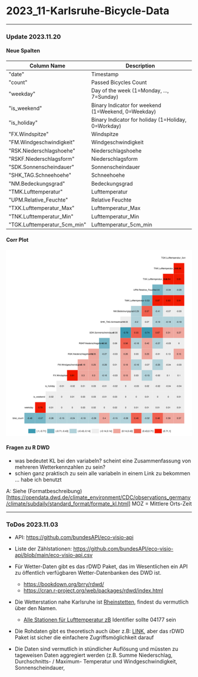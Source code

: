 # 2023_11-Karlsruhe-Bicycle-Data

---

### Update 2023.11.20

#### Neue Spalten

| Column Name                | Description                                      |
|--------------------------- |--------------------------------------------------|
| "date"                     | Timestamp                               |
| "count"                    | Passed Bicycles Count                             |
| "weekday"                  | Day of the week (1=Monday, ..., 7=Sunday)       |
| "is_weekend"               | Binary Indicator for weekend (1=Weekend, 0=Weekday) |
| "is_holiday"               | Binary Indicator for holiday (1=Holiday, 0=Workday)  |
| "FX.Windspitze"            | Windspitze                                 |
| "FM.Windgeschwindigkeit"   | Windgeschwindigkeit                        |
| "RSK.Niederschlagshoehe"   | Niederschlagshoehe                         |
| "RSKF.Niederschlagsform"   | Niederschlagsform                          |
| "SDK.Sonnenscheindauer"    | Sonnenscheindauer                          |
| "SHK_TAG.Schneehoehe"      | Schneehoehe                                |
| "NM.Bedeckungsgrad"        | Bedeckungsgrad                             |
| "TMK.Lufttemperatur"       | Lufttemperatur                             |
| "UPM.Relative_Feuchte"     | Relative Feuchte                           |
| "TXK.Lufttemperatur_Max"   | Lufttemperatur_Max                         |
| "TNK.Lufttemperatur_Min"   | Lufttemperatur_Min                         |
| "TGK.Lufttemperatur_5cm_min"| Lufttemperatur_5cm_min                     |

#### Corr Plot
![alt text](./bikedata_corr_plot.png "Title")

#### Fragen zu R DWD
- was bedeutet KL bei den variabeln? scheint eine Zusammenfassung von mehreren Wetterkennzahlen zu sein?
- schien ganz praktisch zu sein alle variabeln in einem Link zu bekommen ... habe ich benutzt

A: Siehe (Formatbeschreibung)[https://opendata.dwd.de/climate_environment/CDC/observations_germany/climate/subdaily/standard_format/formate_kl.html]
MOZ = Mittlere Orts-Zeit

---

### ToDos 2023.11.03
- API: https://github.com/bundesAPI/eco-visio-api
- Liste der Zählstationen: https://github.com/bundesAPI/eco-visio-api/blob/main/eco-visio-api.csv

- Für Wetter-Daten gibt es das rDWD Paket, das im Wesentlichen ein API zu öffentlich verfügbaren Wetter-Datenbanken des DWD ist.
  - https://bookdown.org/brry/rdwd/
  - https://cran.r-project.org/web/packages/rdwd/index.html
 
- Die Wetterstation nahe Karlsruhe ist [Rheinstetten](https://www.dwd.de/DE/wetter/wetterundklima_vorort/baden-wuerttemberg/rheinstetten/_node.html), findest du vermutlich über den Namen.
  - [Alle Stationen für Lufttemperatur zB](https://opendata.dwd.de/climate_environment/CDC/observations_germany/climate/hourly/air_temperature/recent/TU_Stundenwerte_Beschreibung_Stationen.txt) Identifier sollte 04177 sein

- Die Rohdaten gibt es theoretisch auch über z.B: [LINK](https://opendata.dwd.de/climate_environment/CDC/observations_germany/climate/hourly/air_temperature/recent/), aber das rDWD Paket ist sicher die einfachere Zugriffsmöglichkeit darauf
- Die Daten sind vermutlich in stündlicher Auflösung und müssten zu tageweisen Daten aggregiert werden (z.B. Summe Niederschlag, Durchschnitts- / Maximum- Temperatur und Windgeschwindigkeit, Sonnenscheindauer,
